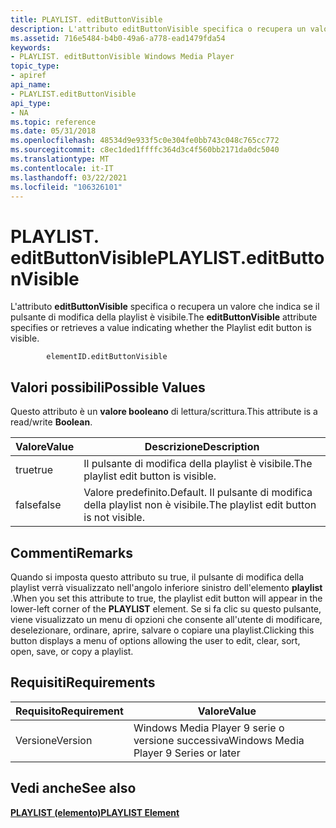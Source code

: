 ```yaml
---
title: PLAYLIST. editButtonVisible
description: L'attributo editButtonVisible specifica o recupera un valore che indica se il pulsante di modifica della playlist è visibile.
ms.assetid: 716e5484-b4b0-49a6-a778-ead1479fda54
keywords:
- PLAYLIST. editButtonVisible Windows Media Player
topic_type:
- apiref
api_name:
- PLAYLIST.editButtonVisible
api_type:
- NA
ms.topic: reference
ms.date: 05/31/2018
ms.openlocfilehash: 48534d9e933f5c0e304fe0bb743c048c765cc772
ms.sourcegitcommit: c8ec1ded1ffffc364d3c4f560bb2171da0dc5040
ms.translationtype: MT
ms.contentlocale: it-IT
ms.lasthandoff: 03/22/2021
ms.locfileid: "106326101"
---
```

# <a name="playlisteditbuttonvisible"></a><span data-ttu-id="288f8-104">PLAYLIST. editButtonVisible</span><span class="sxs-lookup"><span data-stu-id="288f8-104">PLAYLIST.editButtonVisible</span></span>

<span data-ttu-id="288f8-105">L'attributo **editButtonVisible** specifica o recupera un valore che indica se il pulsante di modifica della playlist è visibile.</span><span class="sxs-lookup"><span data-stu-id="288f8-105">The **editButtonVisible** attribute specifies or retrieves a value indicating whether the Playlist edit button is visible.</span></span>

``` syntax
        elementID.editButtonVisible
```

## <a name="possible-values"></a><span data-ttu-id="288f8-106">Valori possibili</span><span class="sxs-lookup"><span data-stu-id="288f8-106">Possible Values</span></span>

<span data-ttu-id="288f8-107">Questo attributo è un **valore booleano** di lettura/scrittura.</span><span class="sxs-lookup"><span data-stu-id="288f8-107">This attribute is a read/write **Boolean**.</span></span>



| <span data-ttu-id="288f8-108">Valore</span><span class="sxs-lookup"><span data-stu-id="288f8-108">Value</span></span> | <span data-ttu-id="288f8-109">Descrizione</span><span class="sxs-lookup"><span data-stu-id="288f8-109">Description</span></span>                                       |
|-------|---------------------------------------------------|
| <span data-ttu-id="288f8-110">true</span><span class="sxs-lookup"><span data-stu-id="288f8-110">true</span></span>  | <span data-ttu-id="288f8-111">Il pulsante di modifica della playlist è visibile.</span><span class="sxs-lookup"><span data-stu-id="288f8-111">The playlist edit button is visible.</span></span>              |
| <span data-ttu-id="288f8-112">false</span><span class="sxs-lookup"><span data-stu-id="288f8-112">false</span></span> | <span data-ttu-id="288f8-113">Valore predefinito.</span><span class="sxs-lookup"><span data-stu-id="288f8-113">Default.</span></span> <span data-ttu-id="288f8-114">Il pulsante di modifica della playlist non è visibile.</span><span class="sxs-lookup"><span data-stu-id="288f8-114">The playlist edit button is not visible.</span></span> |



 

## <a name="remarks"></a><span data-ttu-id="288f8-115">Commenti</span><span class="sxs-lookup"><span data-stu-id="288f8-115">Remarks</span></span>

<span data-ttu-id="288f8-116">Quando si imposta questo attributo su true, il pulsante di modifica della playlist verrà visualizzato nell'angolo inferiore sinistro dell'elemento **playlist** .</span><span class="sxs-lookup"><span data-stu-id="288f8-116">When you set this attribute to true, the playlist edit button will appear in the lower-left corner of the **PLAYLIST** element.</span></span> <span data-ttu-id="288f8-117">Se si fa clic su questo pulsante, viene visualizzato un menu di opzioni che consente all'utente di modificare, deselezionare, ordinare, aprire, salvare o copiare una playlist.</span><span class="sxs-lookup"><span data-stu-id="288f8-117">Clicking this button displays a menu of options allowing the user to edit, clear, sort, open, save, or copy a playlist.</span></span>

## <a name="requirements"></a><span data-ttu-id="288f8-118">Requisiti</span><span class="sxs-lookup"><span data-stu-id="288f8-118">Requirements</span></span>



| <span data-ttu-id="288f8-119">Requisito</span><span class="sxs-lookup"><span data-stu-id="288f8-119">Requirement</span></span> | <span data-ttu-id="288f8-120">Valore</span><span class="sxs-lookup"><span data-stu-id="288f8-120">Value</span></span> |
|--------------------|---------------------------------------------------|
| <span data-ttu-id="288f8-121">Versione</span><span class="sxs-lookup"><span data-stu-id="288f8-121">Version</span></span><br/> | <span data-ttu-id="288f8-122">Windows Media Player 9 serie o versione successiva</span><span class="sxs-lookup"><span data-stu-id="288f8-122">Windows Media Player 9 Series or later</span></span><br/> |



## <a name="see-also"></a><span data-ttu-id="288f8-123">Vedi anche</span><span class="sxs-lookup"><span data-stu-id="288f8-123">See also</span></span>

<dl> <dt>

[<span data-ttu-id="288f8-124">**PLAYLIST (elemento)**</span><span class="sxs-lookup"><span data-stu-id="288f8-124">**PLAYLIST Element**</span></span>](playlist-element.md)
</dt> </dl>

 

 





